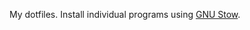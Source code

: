 My dotfiles. Install individual programs using [GNU Stow](http://brandon.invergo.net/news/2012-05-26-using-gnu-stow-to-manage-your-dotfiles.html).